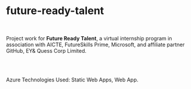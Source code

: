 # future-ready-talent
<br> 

Project work for **Future Ready Talent**, a virtual internship program in association with AICTE, FutureSkills Prime, Microsoft, and affiliate partner GitHub, EY& Quess Corp Limited.

<br> <br>

Azure Technologies Used: Static Web Apps, Web App.
